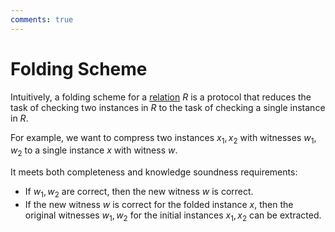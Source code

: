 ```yaml
---
comments: true
---
```


# Folding Scheme

Intuitively, a folding scheme for a [relation](../relation.md) $R$ is a protocol
that reduces the task of checking two instances in $R$ to the task of
checking a single instance in $R$.

For example, we want to compress two instances $x_1, x_2$ with witnesses $w_1, w_2$
to a single instance $x$ with witness $w$.

It meets both completeness and knowledge soundness requirements:

- If $w_1, w_2$ are correct, then the new witness $w$ is correct.
- If the new witness $w$ is correct for the folded instance $x$, then
  the original witnesses $w _ 1, w _ 2$ for the initial instances
  $x _ 1, x _ 2$ can be extracted.

